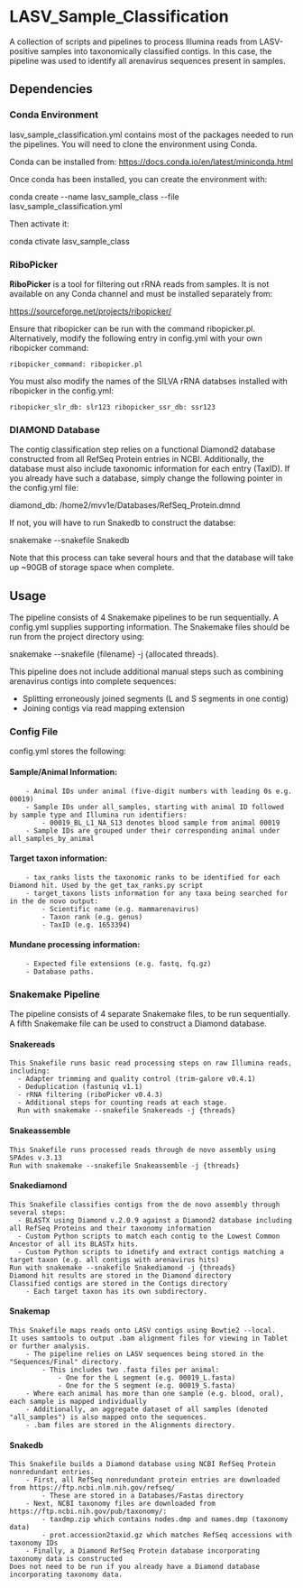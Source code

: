 # LASV_Sample_Classification
 A collection of scripts and pipelines to process Illumina reads from LASV-positive samples into taxonomically classified contigs. In this case, the pipeline was used to identify all arenavirus sequences present in samples.

## Dependencies

### Conda Environment

 lasv_sample_classification.yml contains most of the packages needed to run the pipelines. You will need to clone the environment using Conda.

 Conda can be installed from: https://docs.conda.io/en/latest/miniconda.html

 Once conda has been installed, you can create the environment with:

 conda create --name lasv_sample_class --file lasv_sample_classification.yml

 Then activate it:

 conda ctivate lasv_sample_class

### RiboPicker

 **RiboPicker**  is a tool for filtering out rRNA reads from samples. It is not available on any Conda channel and must be installed separately from:

 https://sourceforge.net/projects/ribopicker/ 

 Ensure that ribopicker can be run with the command ribopicker.pl. Alternatively, modify the following entry in config.yml with your own ribopicker command:

 `ribopicker_command:
    ribopicker.pl`

 You must also modify the names of the SILVA rRNA databses installed with ribopicker in the config.yml:

 `ribopicker_slr_db:
    slr123
  ribopicker_ssr_db:
    ssr123`


### DIAMOND Database

 The contig classification step relies on a functional Diamond2 database constructed from all RefSeq Protein entries in NCBI. Additionally, the database must also include taxonomic information for each entry (TaxID). If you already have such a database, simply change the following pointer in the config.yml file:

 diamond_db:
  /home2/mvv1e/Databases/RefSeq_Protein.dmnd

 If not, you will have to run Snakedb to construct the databse:

 snakemake --snakefile Snakedb 

 Note that this process can take several hours and that the database will take up ~90GB of storage space when complete.

## Usage

The pipeline consists of 4 Snakemake pipelines to be run sequentially. A config.yml supplies supporting information. 
The Snakemake files should be run from the project directory using:

 snakemake --snakefile {filename} -j {allocated threads}.

 This pipeline does not include additional manual steps such as combining arenavirus contigs into complete sequences:
 - Splitting erroneously joined segments (L and S segments in one contig)
 - Joining contigs via read mapping extension

### Config File

config.yml stores the following:

#### Sample/Animal Information:
        - Animal IDs under animal (five-digit numbers with leading 0s e.g. 00019)
        - Sample IDs under all_samples, starting with animal ID followed by sample type and Illumina run identifiers:
            - 00019_BL_L1_NA_S13 denotes blood sample from animal 00019
        - Sample IDs are grouped under their corresponding animal under all_samples_by_animal
#### Target taxon information:
        - tax_ranks lists the taxonomic ranks to be identified for each Diamond hit. Used by the get_tax_ranks.py script
        - target_taxons lists information for any taxa being searched for in the de novo output: 
            - Scientific name (e.g. mammarenavirus)
            - Taxon rank (e.g. genus)
            - TaxID (e.g. 1653394)
#### Mundane processing information:
        - Expected file extensions (e.g. fastq, fq.gz)
        - Database paths.

### Snakemake Pipeline

 The pipeline consists of 4 separate Snakemake files, to be run sequentially. A fifth Snakemake file can be used to construct a Diamond database.

#### Snakereads
    This Snakefile runs basic read processing steps on raw Illumina reads, including:
 	  - Adapter trimming and quality control (trim-galore v0.4.1)
 	  - Deduplication (fastuniq v1.1)
 	  - rRNA filtering (riboPicker v0.4.3)
 	  - Additional steps for counting reads at each stage.
      Run with snakemake --snakefile Snakereads -j {threads}
#### Snakeassemble
 	This Snakefile runs processed reads through de novo assembly using SPAdes v.3.13
 	Run with snakemake --snakefile Snakeassemble -j {threads}
#### Snakediamond
    This Snakefile classifies contigs from the de novo assembly through several steps:
 	  - BLASTX using Diamond v.2.0.9 against a Diamond2 database including all RefSeq Proteins and their taxonomy information
 	  - Custom Python scripts to match each contig to the Lowest Common Ancestor of all its BLASTx hits.
 	  - Custom Python scripts to idnetify and extract contigs matching a target taxon (e.g. all contigs with arenavirus hits)
 	Run with snakemake --snakefile Snakediamond -j {threads}
    Diamond hit results are stored in the Diamond directory
    Classified contigs are stored in the Contigs directory
        - Each target taxon has its own subdirectory.
#### Snakemap
    This Snakefile maps reads onto LASV contigs using Bowtie2 --local. 
    It uses samtools to output .bam alignment files for viewing in Tablet or further analysis.
        - The pipeline relies on LASV sequences being stored in the "Sequences/Final" directory.
            - This includes two .fasta files per animal:
                - One for the L segment (e.g. 00019_L.fasta)
                - One for the S segment (e.g. 00019_S.fasta)
        - Where each animal has more than one sample (e.g. blood, oral), each sample is mapped individually
        - Additionally, an aggregate dataset of all samples (denoted "all_samples") is also mapped onto the sequences.
        - .bam files are stored in the Alignments directory.
#### Snakedb
    This Snakefile builds a Diamond database using NCBI RefSeq Protein nonredundant entries.
        - First, all RefSeq nonredundant protein entries are downloaded from https://ftp.ncbi.nlm.nih.gov/refseq/
            - These are stored in a Databases/Fastas directory
        - Next, NCBI taxonomy files are downloaded from https://ftp.ncbi.nih.gov/pub/taxonomy/:
            - taxdmp.zip which contains nodes.dmp and names.dmp (taxonomy data)
            - prot.accession2taxid.gz which matches RefSeq accessions with taxonomy IDs
        - Finally, a Diamond RefSeq Protein database incorporating taxonomy data is constructed
    Does not need to be run if you already have a Diamond database incorporating taxonomy data.


